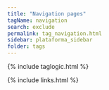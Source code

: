 ```yaml
---
title: "Navigation pages"
tagName: navigation
search: exclude
permalink: tag_navigation.html
sidebar: plataforma_sidebar
folder: tags
---
```

{% include taglogic.html %}

{% include links.html %}

